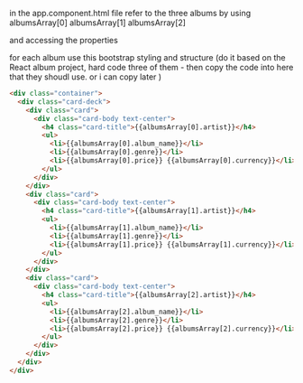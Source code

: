 in the app.component.html file
refer to the three albums by using
albumsArray[0]
albumsArray[1]
albumsArray[2]

and accessing the properties

for each album use this bootstrap styling and structure
(do it based on the React album project, hard code three of them - then copy the code into here that they shoudl use. or i can copy later )

```html
<div class="container">
  <div class="card-deck">
    <div class="card">
      <div class="card-body text-center">
        <h4 class="card-title">{{albumsArray[0].artist}}</h4>
        <ul>
          <li>{{albumsArray[0].album_name}}</li>
          <li>{{albumsArray[0].genre}}</li>
          <li>{{albumsArray[0].price}} {{albumsArray[0].currency}}</li>
        </ul>
      </div>
    </div>
    <div class="card">
      <div class="card-body text-center">
        <h4 class="card-title">{{albumsArray[1].artist}}</h4>
        <ul>
          <li>{{albumsArray[1].album_name}}</li>
          <li>{{albumsArray[1].genre}}</li>
          <li>{{albumsArray[1].price}} {{albumsArray[1].currency}}</li>
        </ul>
      </div>
    </div>
    <div class="card">
      <div class="card-body text-center">
        <h4 class="card-title">{{albumsArray[2].artist}}</h4>
        <ul>
          <li>{{albumsArray[2].album_name}}</li>
          <li>{{albumsArray[2].genre}}</li>
          <li>{{albumsArray[2].price}} {{albumsArray[2].currency}}</li>
        </ul>
      </div>
    </div>
  </div>
</div>
```
